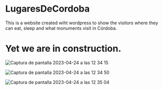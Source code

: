 # LugaresDeCordoba
This is a website created wiht wordpress to show the visitors where they can eat, sleep and what monuments visit in Córdoba.

# Yet we are in construction.

![Captura de pantalla 2023-04-24 a las 12 34 15](https://user-images.githubusercontent.com/121671203/233972336-1cb6ec31-f944-4a38-ab22-936d6b2b7f9e.png)

![Captura de pantalla 2023-04-24 a las 12 34 50](https://user-images.githubusercontent.com/121671203/233972354-154a4d67-c66f-4292-91d4-35c6ae31addb.png)

![Captura de pantalla 2023-04-24 a las 12 35 04](https://user-images.githubusercontent.com/121671203/233972369-0d677543-7077-4f9f-bbed-f1fed404e21e.png)
